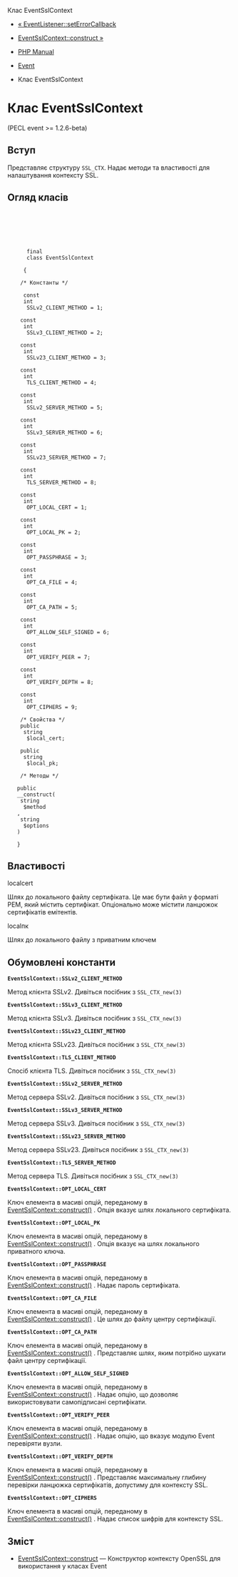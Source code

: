 Клас EventSslContext

-   [« EventListener::setErrorCallback](eventlistener.seterrorcallback.md)
    
-   [EventSslContext::construct »](eventsslcontext.construct.md)
    
-   [PHP Manual](index.md)
    
-   [Event](book.event.md)
    
-   Клас EventSslContext
    

# Клас EventSslContext

(PECL event >= 1.2.6-beta)

## Вступ

Представляє структуру `SSL_CTX`. Надає методи та властивості для налаштування контексту SSL.

## Огляд класів

```classsynopsis

     
    
    
    
     
      final
      class EventSslContext
     
     {
    
    /* Константы */
    
     const
     int
      SSLv2_CLIENT_METHOD = 1;

    const
     int
      SSLv3_CLIENT_METHOD = 2;

    const
     int
      SSLv23_CLIENT_METHOD = 3;

    const
     int
      TLS_CLIENT_METHOD = 4;

    const
     int
      SSLv2_SERVER_METHOD = 5;

    const
     int
      SSLv3_SERVER_METHOD = 6;

    const
     int
      SSLv23_SERVER_METHOD = 7;

    const
     int
      TLS_SERVER_METHOD = 8;

    const
     int
      OPT_LOCAL_CERT = 1;

    const
     int
      OPT_LOCAL_PK = 2;

    const
     int
      OPT_PASSPHRASE = 3;

    const
     int
      OPT_CA_FILE = 4;

    const
     int
      OPT_CA_PATH = 5;

    const
     int
      OPT_ALLOW_SELF_SIGNED = 6;

    const
     int
      OPT_VERIFY_PEER = 7;

    const
     int
      OPT_VERIFY_DEPTH = 8;

    const
     int
      OPT_CIPHERS = 9;

    /* Свойства */
    public
     string
      $local_cert;

    public
     string
      $local_pk;

    /* Методы */
    
   public
   __construct(
    string
     $method
   , 
    string
     $options
   )

   }
```

## Властивості

localcert

Шлях до локального файлу сертифіката. Це має бути файл у форматі PEM, який містить сертифікат. Опціонально може містити ланцюжок сертифікатів емітентів.

localпк

Шлях до локального файлу з приватним ключем

## Обумовлені константи

**`EventSslContext::SSLv2_CLIENT_METHOD`**

Метод клієнта SSLv2. Дивіться посібник з `SSL_CTX_new(3)`

**`EventSslContext::SSLv3_CLIENT_METHOD`**

Метод клієнта SSLv3. Дивіться посібник з `SSL_CTX_new(3)`

**`EventSslContext::SSLv23_CLIENT_METHOD`**

Метод клієнта SSLv23. Дивіться посібник з `SSL_CTX_new(3)`

**`EventSslContext::TLS_CLIENT_METHOD`**

Спосіб клієнта TLS. Дивіться посібник з `SSL_CTX_new(3)`

**`EventSslContext::SSLv2_SERVER_METHOD`**

Метод сервера SSLv2. Дивіться посібник з `SSL_CTX_new(3)`

**`EventSslContext::SSLv3_SERVER_METHOD`**

Метод сервера SSLv3. Дивіться посібник з `SSL_CTX_new(3)`

**`EventSslContext::SSLv23_SERVER_METHOD`**

Метод сервера SSLv23. Дивіться посібник з `SSL_CTX_new(3)`

**`EventSslContext::TLS_SERVER_METHOD`**

Метод сервера TLS. Дивіться посібник з `SSL_CTX_new(3)`

**`EventSslContext::OPT_LOCAL_CERT`**

Ключ елемента в масиві опцій, переданому в [EventSslContext::construct()](eventsslcontext.construct.md) . Опція вказує шлях локального сертифіката.

**`EventSslContext::OPT_LOCAL_PK`**

Ключ елемента в масиві опцій, переданому в [EventSslContext::construct()](eventsslcontext.construct.md) . Опція вказує на шлях локального приватного ключа.

**`EventSslContext::OPT_PASSPHRASE`**

Ключ елемента в масиві опцій, переданому в [EventSslContext::construct()](eventsslcontext.construct.md) . Надає пароль сертифіката.

**`EventSslContext::OPT_CA_FILE`**

Ключ елемента в масиві опцій, переданому в [EventSslContext::construct()](eventsslcontext.construct.md) . Це шлях до файлу центру сертифікації.

**`EventSslContext::OPT_CA_PATH`**

Ключ елемента в масиві опцій, переданому в [EventSslContext::construct()](eventsslcontext.construct.md) . Представляє шлях, яким потрібно шукати файл центру сертифікації.

**`EventSslContext::OPT_ALLOW_SELF_SIGNED`**

Ключ елемента в масиві опцій, переданому в [EventSslContext::construct()](eventsslcontext.construct.md) . Надає опцію, що дозволяє використовувати самопідписані сертифікати.

**`EventSslContext::OPT_VERIFY_PEER`**

Ключ елемента в масиві опцій, переданому в [EventSslContext::construct()](eventsslcontext.construct.md) . Надає опцію, що вказує модулю Event перевіряти вузли.

**`EventSslContext::OPT_VERIFY_DEPTH`**

Ключ елемента в масиві опцій, переданому в [EventSslContext::construct()](eventsslcontext.construct.md) . Представляє максимальну глибину перевірки ланцюжка сертифікатів, допустиму для контексту SSL.

**`EventSslContext::OPT_CIPHERS`**

Ключ елемента в масиві опцій, переданому в [EventSslContext::construct()](eventsslcontext.construct.md) . Надає список шифрів для контексту SSL.

## Зміст

-   [EventSslContext::construct](eventsslcontext.construct.md) — Конструктор контексту OpenSSL для використання у класах Event